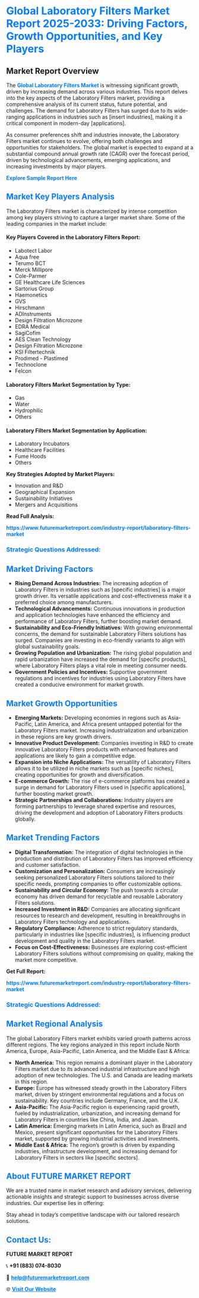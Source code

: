<h1 style="color: #007BFF;">Global Laboratory Filters Market Report 2025-2033: Driving Factors, Growth Opportunities, and Key Players</h1>

<section id="overview">
<h2>Market Report Overview</h2>
<p>The <a href="https://www.futuremarketreport.com/industry-report/laboratory-filters-market" style="color: #007BFF; text-decoration: none;"><strong>Global Laboratory Filters Market</strong></a> is witnessing significant growth, driven by increasing demand across various industries. This report delves into the key aspects of the Laboratory Filters market, providing a comprehensive analysis of its current status, future potential, and challenges. The demand for Laboratory Filters has surged due to its wide-ranging applications in industries such as [insert industries], making it a critical component in modern-day [applications].</p>
<p>As consumer preferences shift and industries innovate, the Laboratory Filters market continues to evolve, offering both challenges and opportunities for stakeholders. The global market is expected to expand at a substantial compound annual growth rate (CAGR) over the forecast period, driven by technological advancements, emerging applications, and increasing investments by major players.</p>
</section>

<section id="overview">
<p><a href="https://www.futuremarketreport.com/request-sample/reportId=56546" style="color: #007BFF; text-decoration: none;"><strong>Explore Sample Report Here</strong></a></p>
</section>

<section id="key-players">
<h2 style="color: #007BFF;">Market Key Players Analysis</h2>
<p>The Laboratory Filters market is characterized by intense competition among key players striving to capture a larger market share. Some of the leading companies in the market include:</p>
<h4>Key Players Covered in the Laboratory Filters Report:</h4>
<ul><li>Labotect Labor</li><li>Aqua free</li><li>Terumo BCT</li><li>Merck Millipore</li><li>Cole-Parmer</li><li>GE Healthcare Life Sciences</li><li>Sartorius Group</li><li>Haemonetics</li><li>GVS</li><li>Hirschmann</li><li>ADInstruments</li><li>Design Filtration Microzone</li><li>EDRA Medical</li><li>SagiCofim</li><li>AES Clean Technology</li><li>Design Filtration Microzone</li><li>KSI Filtertechnik</li><li>Prodimed - Plastimed</li><li>Technoclone</li><li>Felcon</li></ul>
<h4>Laboratory Filters Market Segmentation by Type:</h4>
<ul><li>Gas</li><li>Water</li><li>Hydrophilic</li><li>Others</li></ul>

<h4>Laboratory Filters Market Segmentation by Application:</h4>
<ul><li>Laboratory Incubators</li><li>Healthcare Facilities</li><li>Fume Hoods</li><li>Others</li></ul>
<p><strong>Key Strategies Adopted by Market Players:</strong></p>
<ul>
<li>Innovation and R&D</li>
<li>Geographical Expansion</li>
<li>Sustainability Initiatives</li>
<li>Mergers and Acquisitions</li>
</ul>
</section>

<section>
<p><strong>Read Full Analysis: </strong></p><a href="https://www.futuremarketreport.com/industry-report/laboratory-filters-market" style="color: #007BFF; text-decoration: none;"><strong>https://www.futuremarketreport.com/industry-report/laboratory-filters-market</strong></a>
<h3 style="color: #007BFF;">Strategic Questions Addressed:</h3>
</section>

<section id="driving-factors">
<h2 style="color: #007BFF;">Market Driving Factors</h2>
<ul>
<li><strong>Rising Demand Across Industries:</strong> The increasing adoption of Laboratory Filters in industries such as [specific industries] is a major growth driver. Its versatile applications and cost-effectiveness make it a preferred choice among manufacturers.</li>
<li><strong>Technological Advancements:</strong> Continuous innovations in production and application technologies have enhanced the efficiency and performance of Laboratory Filters, further boosting market demand.</li>
<li><strong>Sustainability and Eco-Friendly Initiatives:</strong> With growing environmental concerns, the demand for sustainable Laboratory Filters solutions has surged. Companies are investing in eco-friendly variants to align with global sustainability goals.</li>
<li><strong>Growing Population and Urbanization:</strong> The rising global population and rapid urbanization have increased the demand for [specific products], where Laboratory Filters plays a vital role in meeting consumer needs.</li>
<li><strong>Government Policies and Incentives:</strong> Supportive government regulations and incentives for industries using Laboratory Filters have created a conducive environment for market growth.</li>
</ul>
</section>

<section id="growth-opportunities">
<h2 style="color: #007BFF;">Market Growth Opportunities</h2>
<ul>
<li><strong>Emerging Markets:</strong> Developing economies in regions such as Asia-Pacific, Latin America, and Africa present untapped potential for the Laboratory Filters market. Increasing industrialization and urbanization in these regions are key growth drivers.</li>
<li><strong>Innovative Product Development:</strong> Companies investing in R&D to create innovative Laboratory Filters products with enhanced features and applications are likely to gain a competitive edge.</li>
<li><strong>Expansion into Niche Applications:</strong> The versatility of Laboratory Filters allows it to be utilized in niche markets such as [specific niches], creating opportunities for growth and diversification.</li>
<li><strong>E-commerce Growth:</strong> The rise of e-commerce platforms has created a surge in demand for Laboratory Filters used in [specific applications], further boosting market growth.</li>
<li><strong>Strategic Partnerships and Collaborations:</strong> Industry players are forming partnerships to leverage shared expertise and resources, driving the development and adoption of Laboratory Filters products globally.</li>
</ul>
</section>

<section id="trending-factors">
<h2 style="color: #007BFF;">Market Trending Factors</h2>
<ul>
<li><strong>Digital Transformation:</strong> The integration of digital technologies in the production and distribution of Laboratory Filters has improved efficiency and customer satisfaction.</li>
<li><strong>Customization and Personalization:</strong> Consumers are increasingly seeking personalized Laboratory Filters solutions tailored to their specific needs, prompting companies to offer customizable options.</li>
<li><strong>Sustainability and Circular Economy:</strong> The push towards a circular economy has driven demand for recyclable and reusable Laboratory Filters solutions.</li>
<li><strong>Increased Investment in R&D:</strong> Companies are allocating significant resources to research and development, resulting in breakthroughs in Laboratory Filters technology and applications.</li>
<li><strong>Regulatory Compliance:</strong> Adherence to strict regulatory standards, particularly in industries like [specific industries], is influencing product development and quality in the Laboratory Filters market.</li>
<li><strong>Focus on Cost-Effectiveness:</strong> Businesses are exploring cost-efficient Laboratory Filters solutions without compromising on quality, making the market more competitive.</li>
</ul>
</section>

<section>
<p><strong>Get Full Report: </strong></p><a href="https://www.futuremarketreport.com/industry-report/laboratory-filters-market" style="color: #007BFF; text-decoration: none;"><strong>https://www.futuremarketreport.com/industry-report/laboratory-filters-market</strong></a>
<h3 style="color: #007BFF;">Strategic Questions Addressed:</h3>
</section>


<section id="regional-analysis">
<h2 style="color: #007BFF;">Market Regional Analysis</h2>
<p>The global Laboratory Filters market exhibits varied growth patterns across different regions. The key regions analyzed in this report include North America, Europe, Asia-Pacific, Latin America, and the Middle East & Africa:</p>
<ul>
<li><strong>North America:</strong> This region remains a dominant player in the Laboratory Filters market due to its advanced industrial infrastructure and high adoption of new technologies. The U.S. and Canada are leading markets in this region.</li>
<li><strong>Europe:</strong> Europe has witnessed steady growth in the Laboratory Filters market, driven by stringent environmental regulations and a focus on sustainability. Key countries include Germany, France, and the U.K.</li>
<li><strong>Asia-Pacific:</strong> The Asia-Pacific region is experiencing rapid growth, fueled by industrialization, urbanization, and increasing demand for Laboratory Filters in countries like China, India, and Japan.</li>
<li><strong>Latin America:</strong> Emerging markets in Latin America, such as Brazil and Mexico, present significant opportunities for the Laboratory Filters market, supported by growing industrial activities and investments.</li>
<li><strong>Middle East & Africa:</strong> The region’s growth is driven by expanding industries, infrastructure development, and increasing demand for Laboratory Filters in sectors like [specific sectors].</li>
</ul>
</section>

<footer>
<h2 style="color: #007BFF;">About FUTURE MARKET REPORT</h2>
<p>We are a trusted name in market research and advisory services, delivering actionable insights and strategic support to businesses across diverse industries. Our expertise lies in offering:</p>

<p>Stay ahead in today’s competitive landscape with our tailored research solutions.</p>

<h2 style="color: #007BFF;">Contact Us:</h2>
<p><strong>FUTURE MARKET REPORT</strong></p>
<p>📞 <strong>+91 (883) 074-8030</strong></p>
<p>📧 <strong><a href="mailto:help@futuremarketreport.com" style="color: #007BFF;">help@futuremarketreport.com</a></strong></p>
<p>🌐 <strong><a href="https://www.futuremarketreport.com/" style="color: #007BFF;">Visit Our Website</a></strong></p>
</footer>